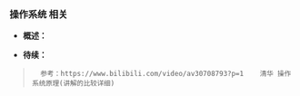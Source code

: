### 操作系统 相关
- **概述：**
>
>
>
>
>
>
>
>
>
>
>
>
>
>
>
>
>
>
>
>
>
>
>
>
>
>

- **待续：**
>       参考：https://www.bilibili.com/video/av30708793?p=1    清华 操作系统原理(讲解的比较详细)
>
>
>
>
>
>
>
>
>
>
>
>
>
>
>
>
>
>
>
>
